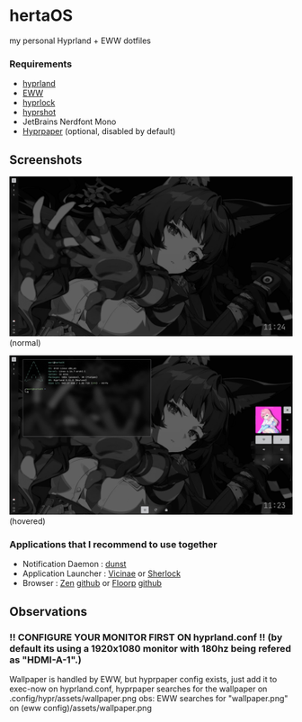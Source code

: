 # hertaOS
my personal Hyprland + EWW dotfiles

### Requirements
- [hyprland](https://github.com/hyprwm/Hyprland)
- [EWW](https://github.com/elkowar/eww)
- [hyprlock](https://github.com/hyprwm/hyprlock)
- [hyprshot](https://github.com/Gustash/hyprshot)
- JetBrains Nerdfont Mono
- [Hyprpaper](https://github.com/hyprwm/hyprpaper) (optional, disabled by default)

## Screenshots
![alt text](assets/normal.png)
(normal)

![alt text](assets/expanded.png)
(hovered)

### Applications that I recommend to use together
- Notification Daemon : [dunst](https://github.com/dunst-project/dunst)
- Application Launcher : [Vicinae](https://github.com/vicinaehq/vicinae) or [Sherlock](https://github.com/Skxxtz/sherlock)
- Browser : [Zen](https://zen-browser.app) [github](https://github.com/zen-browser/desktop) or [Floorp](https://floor.app) [github](https://github.com/Floorp-Projects/Floorp)

## Observations

### !! CONFIGURE YOUR MONITOR FIRST ON hyprland.conf !! (by default its using a 1920x1080 monitor with 180hz being refered as "HDMI-A-1".)

Wallpaper is handled by EWW, but hyprpaper config exists, just add it to exec-now on hyprland.conf, hyprpaper searches for the wallpaper on .config/hypr/assets/wallpaper.png
obs: EWW searches for "wallpaper.png" on (eww config)/assets/wallpaper.png

